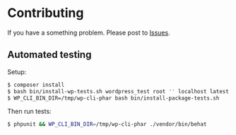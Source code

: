 # Contributing

If you have a something problem. Please post to [Issues](https://github.com/vccw-team/wp-cli-vackup/issues).

## Automated testing

Setup:

```bash
$ composer install
$ bash bin/install-wp-tests.sh wordpress_test root '' localhost latest
$ WP_CLI_BIN_DIR=/tmp/wp-cli-phar bash bin/install-package-tests.sh
```

Then run tests:

```bash
$ phpunit && WP_CLI_BIN_DIR=/tmp/wp-cli-phar ./vendor/bin/behat
```
